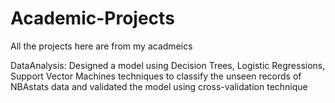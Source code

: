 # Academic-Projects

All the projects here are from my acadmeics

DataAnalysis: Designed a model using Decision Trees, Logistic Regressions, Support Vector Machines techniques to classify the unseen records of NBAstats data and validated the model using cross-validation technique


